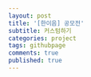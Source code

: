```yaml
---
layout: post
title: '[한이음] 공모전'
subtitle: 커스텀하기
categories: project
tags: githubpage
comments: true
published: true
---
```

